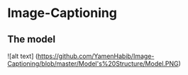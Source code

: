 # Image-Captioning
## The model
![alt text] (https://github.com/YamenHabib/Image-Captioning/blob/master/Model's%20Structure/Model.PNG)
